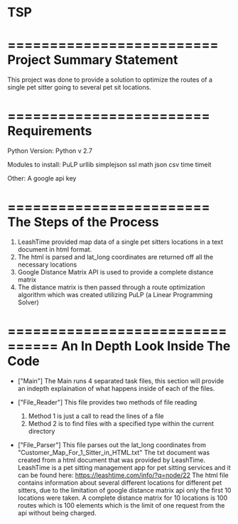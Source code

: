 # TSP
=========================
Project Summary Statement
=========================
This project was done to provide a solution to optimize the routes of a single pet sitter going to several pet sit locations.

========================
Requirements
========================
Python Version: Python v 2.7

Modules to install:
  PuLP
  urllib
  simplejson
  ssl
  math
  json
  csv
  time
  timeit

Other:
A google api key

========================
The Steps of the Process
========================
1. LeashTime provided map data of a single pet sitters locations in a text document in html format.
2. The html is parsed and lat_long coordinates are returned off all the necessary locations
3. Google Distance Matrix API is used to provide a complete distance matrix
4. The distance matrix is then passed through a route optimization algorithm which was created utilizing PuLP (a Linear Programming Solver)

================================
An In Depth Look Inside The Code
================================
- ["Main"] 
The Main runs 4 separated task files, this section will provide an indepth explaination of what happens inside of each of the files.

- ["File_Reader"]
This file provides two methods of file reading
  1. Method 1 is just a call to read the lines of a file
  2. Method 2 is to find files with a specified type within the current directory

- ["File_Parser"]
This file parses out the lat_long coordinates from "Customer_Map_For_1_Sitter_in_HTML.txt"
The txt document was created from a html document that was provided by LeashTime. LeashTime is a pet sitting management app for pet sitting services and it can be found here: https://leashtime.com/info/?q=node/22
The html file contains information about several different locations for different pet sitters, due to the limitation of google distance matrix api only the first 10 locations were taken. A complete distance matrix for 10 locations is 100 routes which is 100 elements which is the limit of one request from the api without being charged.

